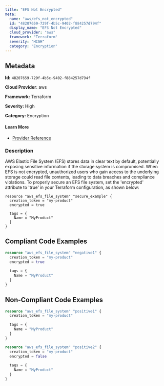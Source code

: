 ```yaml
---
title: "EFS Not Encrypted"
meta:
  name: "aws/efs_not_encrypted"
  id: "48207659-729f-4b5c-9402-f884257d794f"
  display_name: "EFS Not Encrypted"
  cloud_provider: "aws"
  framework: "Terraform"
  severity: "HIGH"
  category: "Encryption"
---
```

## Metadata

**Id:** `48207659-729f-4b5c-9402-f884257d794f`

**Cloud Provider:** aws

**Framework:** Terraform

**Severity:** High

**Category:** Encryption

#### Learn More

 - [Provider Reference](https://registry.terraform.io/providers/hashicorp/aws/latest/docs/resources/efs_file_system#encrypted)

### Description

 AWS Elastic File System (EFS) stores data in clear text by default, potentially exposing sensitive information if the storage system is compromised. When EFS is not encrypted, unauthorized users who gain access to the underlying storage could read file contents, leading to data breaches and compliance violations. To properly secure an EFS file system, set the 'encrypted' attribute to 'true' in your Terraform configuration, as shown below:

```hcl
resource "aws_efs_file_system" "secure_example" {
  creation_token = "my-product"
  encrypted = true
  
  tags = {
    Name = "MyProduct"
  }
}
```


## Compliant Code Examples
```terraform
resource "aws_efs_file_system" "negative1" {
  creation_token = "my-product"
  encrypted = true
  
  tags = {
    Name = "MyProduct"
  }
}
```
## Non-Compliant Code Examples
```terraform
resource "aws_efs_file_system" "positive1" {
  creation_token = "my-product"

  tags = {
    Name = "MyProduct"
  }
}

resource "aws_efs_file_system" "positive2" {
  creation_token = "my-product"
  encrypted = false
  
  tags = {
    Name = "MyProduct"
  }
}
```